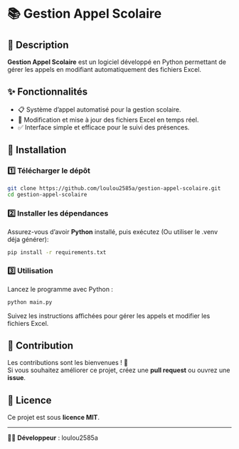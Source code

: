 # 📚 Gestion Appel Scolaire

## 📌 Description
**Gestion Appel Scolaire** est un logiciel développé en Python permettant de gérer les appels en modifiant automatiquement des fichiers Excel.

## ✨ Fonctionnalités
- 📋 Système d’appel automatisé pour la gestion scolaire.
- 📝 Modification et mise à jour des fichiers Excel en temps réel.
- ✅ Interface simple et efficace pour le suivi des présences.

## 🚀 Installation

### 1️⃣ Télécharger le dépôt  
```bash
git clone https://github.com/loulou2585a/gestion-appel-scolaire.git
cd gestion-appel-scolaire
```

### 2️⃣ Installer les dépendances  
Assurez-vous d’avoir **Python** installé, puis exécutez (Ou utiliser le .venv déja générer):  
```bash
pip install -r requirements.txt
```

### 3️⃣ Utilisation  
Lancez le programme avec Python :  
```bash
python main.py
```
Suivez les instructions affichées pour gérer les appels et modifier les fichiers Excel.

## 🤝 Contribution
Les contributions sont les bienvenues ! 🚀  
Si vous souhaitez améliorer ce projet, créez une **pull request** ou ouvrez une **issue**.

## 📜 Licence
Ce projet est sous **licence MIT**.

---
👨‍💻 **Développeur** : loulou2585a 

